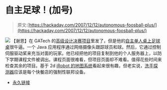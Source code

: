 # 自主足球！(加号)

> 原文:[https://hackaday.com/2007/12/12/autonomous-foosball-plus/](https://hackaday.com/2007/12/12/autonomous-foosball-plus/)

![](../Images/cc851f70868b97493c10ca6c33333bde.png)
【谢恩】在 GATech 的[高级设计决赛项目](http://www.ece.gatech.edu/academic/courses/ece4007/web/index.html)里发了，但是他的[自主单人桌上足球桌](http://www.ece.gatech.edu/academic/courses/ece4007/07fall/ece4007l01/group04/)很牛逼。一个 Java 应用程序通过网络摄像头跟踪球员和球。然后，它通过控制伺服驱动桨来充当对面的玩家。他已经把他的项目复制到他的个人服务器上，以防下学期课程文件被调出。课程页面很难看，但项目页面却不难看。值得花些时间来检查其余的项目。基于 2d [iRobot 的地图系统](http://www.ece.gatech.edu/academic/courses/ece4007/07fall/ece4007l01/group01/)看起来很有趣，但老实说，[洗手探测器](http://www.ece.gatech.edu/academic/courses/ece4007/07fall/ece4007l03/group04/)应该是每个快餐店的强制性联邦设备。

*   [永久链接](http://www.eskibars.com/projects/foosball_robot/)